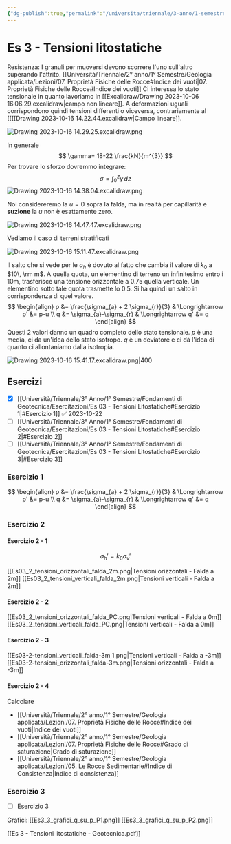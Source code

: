 ```yaml
---
{"dg-publish":true,"permalink":"/universita/triennale/3-anno/1-semestre/fondamenti-di-geotecnica/esercitazioni/es-03-tensioni-litostatiche/"}
---
```





# Es 3 - Tensioni litostatiche

Resistenza: I granuli per muoversi devono scorrere l'uno sull'altro superando l'attrito. 
[[Università/Triennale/2° anno/1° Semestre/Geologia applicata/Lezioni/07. Proprietà Fisiche delle Rocce#Indice dei vuoti\|07. Proprietà Fisiche delle Rocce#Indice dei vuoti]]
Ci interessa lo stato tensionale in quanto lavoriamo in [[Excalidraw/Drawing 2023-10-06 16.06.29.excalidraw\|campo non lineare]]. A deformazioni uguali corrispondono quindi tensioni differenti o viceversa, contrariamente al [[[[Drawing 2023-10-16 14.22.44.excalidraw\|Campo lineare]].

![Drawing 2023-10-16 14.29.25.excalidraw.png](/img/user/Excalidraw/Drawing%202023-10-16%2014.29.25.excalidraw.png)

In generale 
$$
\gamma= 18-22 \frac{kN}{m^{3}}
$$
Per trovare lo sforzo dovremmo integrare:
$$
\sigma = \int_{0}^{z} \gamma \, dz 
$$
![Drawing 2023-10-16 14.38.04.excalidraw.png](/img/user/Excalidraw/Drawing%202023-10-16%2014.38.04.excalidraw.png)

Noi considereremo la $u=0$ sopra la falda, ma in realtà per capillarità e **suzione** la $u$ non è esattamente zero.

![Drawing 2023-10-16 14.47.47.excalidraw.png](/img/user/Excalidraw/Drawing%202023-10-16%2014.47.47.excalidraw.png) 

Vediamo il caso di terreni stratificati

![Drawing 2023-10-16 15.11.47.excalidraw.png](/img/user/Excalidraw/Drawing%202023-10-16%2015.11.47.excalidraw.png)

Il salto che si vede per le $\sigma_h$ è dovuto al fatto che cambia il valore di $k_{0}$ a $10\, \rm m$. A quella quota, un elementino di terreno un infinitesimo entro i 10m, trasferisce una tensione orizzontale a 0.75 quella verticale. Un elementino sotto tale quota trasmette lo 0.5. Si ha quindi un salto in corrispondenza di quel valore.
$$
\begin{align}
p &= \frac{\sigma_{a} + 2 \sigma_{r}}{3}  & \Longrightarrow p' &= p-u \\
q &= \sigma_{a}-\sigma_{r} & \Longrightarrow q' &= q
\end{align}
$$
Questi 2 valori danno un quadro completo dello stato tensionale. $p$ è una media, ci da un'idea dello stato isotropo. $q$ è un deviatore e ci dà l'idea di quanto ci allontaniamo dalla isotropia.

![Drawing 2023-10-16 15.41.17.excalidraw.png|400](/img/user/Excalidraw/Drawing%202023-10-16%2015.41.17.excalidraw.png)

## Esercizi
- [x] [[Università/Triennale/3° Anno/1° Semestre/Fondamenti di Geotecnica/Esercitazioni/Es 03 - Tensioni Litostatiche#Esercizio 1\|#Esercizio 1]] ✅ 2023-10-22
- [ ] [[Università/Triennale/3° Anno/1° Semestre/Fondamenti di Geotecnica/Esercitazioni/Es 03 - Tensioni Litostatiche#Esercizio 2\|#Esercizio 2]]
- [ ] [[Università/Triennale/3° Anno/1° Semestre/Fondamenti di Geotecnica/Esercitazioni/Es 03 - Tensioni Litostatiche#Esercizio 3\|#Esercizio 3]]

### Esercizio 1

$$
\begin{align}
p &= \frac{\sigma_{a} + 2 \sigma_{r}}{3}  & \Longrightarrow p' &= p-u \\
q &= \sigma_{a}-\sigma_{r} & \Longrightarrow q' &= q
\end{align}
$$

### Esercizio 2

#### Esercizio 2 - 1

$$
\sigma_{h}' = k_{0}\sigma_{v}'
$$

[[Es03_2_tensioni_orizzontali_falda_2m.png|Tensioni orizzontali - Falda a 2m]]
[[Es03_2_tensioni_verticali_falda_2m.png|Tensioni verticali - Falda a 2m]]
#### Esercizio 2 - 2

[[Es03_2_tensioni_orizzontali_falda_PC.png|Tensioni verticali - Falda a 0m]]
[[Es03_2_tensioni_verticali_falda_PC.png|Tensioni verticali - Falda a 0m]]
#### Esercizio 2 - 3

[[Es03-2-tensioni_verticali_falda-3m 1.png|Tensioni verticali - Falda a -3m]]
[[Es03-2-tensioni_orizzontali_falda-3m.png|Tensioni orizzontali - Falda a -3m]]

#### Esercizio 2 - 4

Calcolare
- [[Università/Triennale/2° anno/1° Semestre/Geologia applicata/Lezioni/07. Proprietà Fisiche delle Rocce#Indice dei vuoti\|Indice dei vuoti]]
- [[Università/Triennale/2° anno/1° Semestre/Geologia applicata/Lezioni/07. Proprietà Fisiche delle Rocce#Grado di saturazione\|Grado di saturazione]]
- [[Università/Triennale/2° anno/1° Semestre/Geologia applicata/Lezioni/05. Le Rocce Sedimentarie#Indice di Consistenza\|Indice di consistenza]]


### Esercizio 3

- [ ] Esercizio 3

Grafici:
[[Es3_3_grafici_q_su_p_P1.png]]
[[Es3_3_grafici_q_su_p_P2.png]]


[[Es 3 - Tensioni litostatiche - Geotecnica.pdf]]


